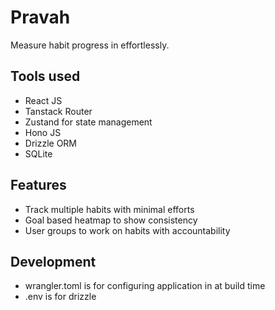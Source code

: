 # Pravah

Measure habit progress in effortlessly.

## Tools used

- React JS
- Tanstack Router
- Zustand for state management
- Hono JS
- Drizzle ORM
- SQLite

## Features

- Track multiple habits with minimal efforts
- Goal based heatmap to show consistency
- User groups to work on habits with accountability

## Development

- wrangler.toml is for configuring application in at build time
- .env is for drizzle 
